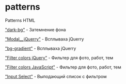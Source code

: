 # patterns

Patterns HTML

["dark-bg"](https://andoriweb.github.io/patterns/dark-bg/ "Demo") - Затемнение фона

["Modal\_\_jQuerry"](https://andoriweb.github.io/patterns/Modal__jQuerry/ "Demo") - Всплываха jQuerry

["bg-gradient"](https://andoriweb.github.io/patterns/bg-gradient/ "Demo") - Всплываха jQuerry

["Filter colors jQuery"](https://andoriweb.github.io/patterns/Filter__jQuery "Demo") - Фильтер для фото, работ, тем

["Filter colors JavaScript"](https://andoriweb.github.io/patterns/Filter__JS "Demo") - Фильтер для фото, работ, тем

["Input Select"](https://andoriweb.github.io/patterns/inputSelect "Demo") - Выподающий список с фильтром
